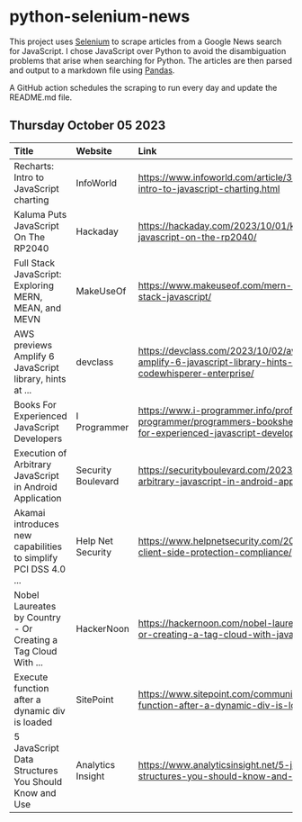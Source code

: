 # python-selenium-news

This project uses [Selenium](https://www.seleniumhq.org/) to scrape articles from a Google News search for JavaScript.
I chose JavaScript over Python to avoid the disambiguation problems that arise when searching for Python.
The articles are then parsed and output to a markdown file using [Pandas](https://pandas.pydata.org/).

A GitHub action schedules the scraping to run every day and update the README.md file.

## Thursday October 05 2023


| Title                                                          | Website            | Link                                                                                                                               |
|:---------------------------------------------------------------|:-------------------|:-----------------------------------------------------------------------------------------------------------------------------------|
| Recharts: Intro to JavaScript charting                         | InfoWorld          | https://www.infoworld.com/article/3707388/recharts-intro-to-javascript-charting.html                                               |
| Kaluma Puts JavaScript On The RP2040                           | Hackaday           | https://hackaday.com/2023/10/01/kaluma-puts-javascript-on-the-rp2040/                                                              |
| Full Stack JavaScript: Exploring MERN, MEAN, and MEVN          | MakeUseOf          | https://www.makeuseof.com/mern-mean-mevn-full-stack-javascript/                                                                    |
| AWS previews Amplify 6 JavaScript library, hints at ...        | devclass           | https://devclass.com/2023/10/02/aws-previews-amplify-6-javascript-library-hints-at-codewhisperer-enterprise/                       |
| Books For Experienced JavaScript Developers                    | I Programmer       | https://www.i-programmer.info/professional-programmer/programmers-bookshelf/16640-books-for-experienced-javascript-developers.html |
| Execution of Arbitrary JavaScript in Android Application       | Security Boulevard | https://securityboulevard.com/2023/10/execution-of-arbitrary-javascript-in-android-application/                                    |
| Akamai introduces new capabilities to simplify PCI DSS 4.0 ... | Help Net Security  | https://www.helpnetsecurity.com/2023/10/03/akamai-client-side-protection-compliance/                                               |
| Nobel Laureates by Country - Or Creating a Tag Cloud With ...  | HackerNoon         | https://hackernoon.com/nobel-laureates-by-country-or-creating-a-tag-cloud-with-javascript                                          |
| Execute function after a dynamic div is loaded                 | SitePoint          | https://www.sitepoint.com/community/t/execute-function-after-a-dynamic-div-is-loaded/428200                                        |
| 5 JavaScript Data Structures You Should Know and Use           | Analytics Insight  | https://www.analyticsinsight.net/5-javascript-data-structures-you-should-know-and-use/                                             |